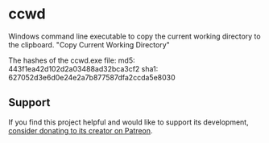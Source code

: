 # ccwd
Windows command line executable to copy the current working directory to the clipboard. "Copy Current Working Directory"

The hashes of the ccwd.exe file:
md5: 443f1ea42d102d2a03488ad32bca3cf2
sha1: 627052d3e6d0e24e2a7b877587dfa2ccda5e8030

Support
-------

If you find this project helpful and would like to support its development, [consider donating to its creator on Patreon](https://www.patreon.com/AlSweigart).
